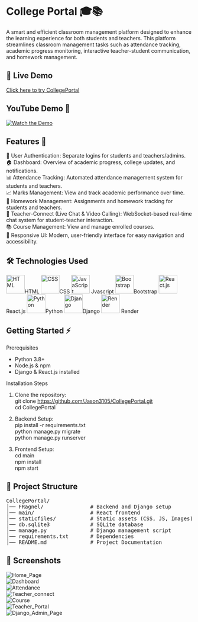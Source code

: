 # College Portal 🎓📚
A smart and efficient classroom management platform designed to enhance the learning experience for both students and teachers. This platform streamlines classroom management tasks such as attendance tracking, academic progress monitoring, interactive teacher-student communication, and homework management.  

## 🚀 Live Demo
[Click here to try CollegePortal](https://collegeportal-yake.onrender.com/)

## YouTube Demo 🎥
[![Watch the Demo](https://img.youtube.com/vi/imFYoj5F43I/maxresdefault.jpg)](https://www.youtube.com/watch?v=imFYoj5F43I)

## Features 🌟
🔐 User Authentication: Separate logins for students and teachers/admins.  
🏠 Dashboard: Overview of academic progress, college updates, and notifications.  
📊 Attendance Tracking: Automated attendance management system for students and teachers.  
📈 Marks Management: View and track academic performance over time.  
📝 Homework Management: Assignments and homework tracking for students and teachers.  
💬 Teacher-Connect (Live Chat & Video Calling): WebSocket-based real-time chat system for student-teacher interaction.  
📚 Course Management: View and manage enrolled courses.  
🎨 Responsive UI: Modern, user-friendly interface for easy navigation and accessibility.  

## 🛠️ Technologies Used
<p align="left">
  <img src="https://upload.wikimedia.org/wikipedia/commons/6/61/HTML5_logo_and_wordmark.svg" alt="HTML" width="50" height="50"/>HTML
  <img src="https://upload.wikimedia.org/wikipedia/commons/d/d5/CSS3_logo_and_wordmark.svg" alt="CSS" width="50" height="50"/>CSS
  <img src="https://upload.wikimedia.org/wikipedia/commons/6/6a/JavaScript-logo.png" alt="JavaScript" width="50" height="50"/> Jvascript
  <img src="https://upload.wikimedia.org/wikipedia/commons/b/b2/Bootstrap_logo.svg" alt="Bootstrap" width="50" height="50"/>Bootstrap
  <img src="https://upload.wikimedia.org/wikipedia/commons/a/a7/React-icon.svg" alt="React.js" width="50" height="50"/>React.js
  <img src="https://upload.wikimedia.org/wikipedia/commons/c/c3/Python-logo-notext.svg" alt="Python" width="50" height="50"/>Python
  <img src="https://cdn.worldvectorlogo.com/logos/django.svg" alt="Django" width="50" height="50"/>Django  
  <img src="./Images/renderco_logo.jpg" alt="Render" width="50"/> Render
</p>

## Getting Started ⚡

Prerequisites  
- Python 3.8+  
- Node.js & npm  
- Django & React.js installed  

Installation Steps
1. Clone the repository:  
   git clone https://github.com/Jason3105/CollegePortal.git  
   cd CollegePortal  

2. Backend Setup:  
   pip install -r requirements.txt  
   python manage.py migrate  
   python manage.py runserver

3. Frontend Setup:  
   cd main  
   npm install  
   npm start

## 📁 Project Structure

<pre>CollegePortal/  
│── FRagnel/               # Backend and Django setup  
│── main/                  # React frontend  
│── staticfiles/           # Static assets (CSS, JS, Images)  
│── db.sqlite3             # SQLite database  
│── manage.py              # Django management script  
│── requirements.txt       # Dependencies  
│── README.md              # Project Documentation  </pre>

## 📸 Screenshots

![Home_Page](Images/1.jpg)  
![Dashboard](Images/2.jpg)  
![Attendance](Images/3.jpg)  
![Teacher_connect](Images/4.jpg)  
![Course](Images/5.jpg)  
![Teacher_Portal](Images/6.jpg)  
![Django_Admin_Page](Images/7.jpg)  
